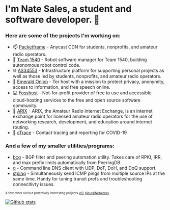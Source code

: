 # I'm Nate Sales, a student and software developer. 👋

### Here are some of the projects I'm working on:
- 📫 [Packetframe](https://packetframe.com/) - Anycast CDN for students, nonprofits, and amateur radio operators.
- 🤖 [Team 1540](https://team1540.org) - Robot software manager for Team 1540, building autonomous robot control code.
- 🌐 [AS34553](https://natesales.net/network) - Infrastructure platform for supporting personal projects as well as those led by students, nonprofits, and amateur radio operators.
- 🧅 [Emerald Onion](https://emeraldonion.org) - Tor host with a mission to protect privacy, anonymity, access to information, and free speech online.
- 💻 [Fosshost](https://fosshost.org) - Not-for-profit provider of free to use and accessible cloud-hosting services to the free and open source software community. 
- 📡 [ARIX](https://arxi.dev) - ARIX, the Amateur Radio Internet Exchange, is an internet exchange point for licensed amateur radio operators for the use of networking research, development, and education around internet routing.
- 📍 [cTrace](https://www.einpresswire.com/article/532863001/catlin-gabel-students-invent-app-to-track-on-campus-movement-during-covid-19) - Contact tracing and reporting for COVID-19

### And a few of my smaller utilities/programs:
- [bcg](https://github.com/natesales/bcg) - BGP filter and peering automation utility. Takes care of RPKI, IRR, and max prefix limits automatically from PeeringDB.
- [q](https://github.com/natesales/q) - Command line DNS client with UDP, DoT, DoH, and DoQ support.
- [stping](https://github.com/natesales/stping) - Simultaneously send ICMP pings from multiple source IPs at the same time. Handy for tuning transit prefs and troubleshooting connecitivty issues.

<sub><sup>A few other old but potentially interesting projects [id3](https://github.com/natesales/id3), [NeuralNetworks](https://github.com/natesales/NeuralNetworks)</sup></sub>

[![Github stats](https://github-readme-stats.vercel.app/api?username=natesales&show_icons=true&count_private=true&theme=tokyonight)](https://github.com/anuraghazra/github-readme-stats)
